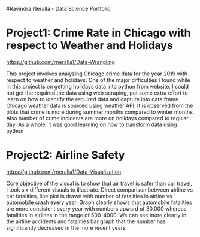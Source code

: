 #Ravindra Neralla - Data Science Portfolio

# Project1: Crime Rate in Chicago with respect to Weather and Holidays

https://github.com/rneralla1/Data-Wrangling

This project involves analyzing Chicago crime data for the year 2019 with respect to weather and holidays. One of the major difficulties I found while in this project is on getting holidays data into python from website.  I could not get the required the data using web scraping, put some extra effort to learn on how to identify the required data and capture into data frame.  Chicago weather data is sourced using weather API.
It is observed from the plots that crime is more during summer months compared to winter months.  Also number of crime incidents are more on holidays compared to regular day.  As a whole, it was good learning on how to transform data using python

# Project2: Airline Safety

https://github.com/rneralla1/Data-Visualization

Core objective of the visual is to show that air travel is safer than car travel, I took six different visuals to illustrate.  Direct comparison between airline vs car fatalities, line plot is drawn with number of fatalities in airline vs automobile crash every year.  Graph clearly shows that automobile fatalities are more consistent every year with numbers upward of 30,000 whereas fatalities in airlines in the range of 500-4000.   We can see more clearly in the airline accidents and fatalities bar graph that the number has significantly decreased in the more recent years
